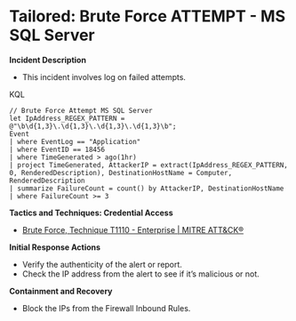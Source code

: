 # Tailored: Brute Force ATTEMPT - MS SQL Server

**Incident Description**

- This incident involves log on failed attempts.

KQL

```
// Brute Force Attempt MS SQL Server
let IpAddress_REGEX_PATTERN = @"\b\d{1,3}\.\d{1,3}\.\d{1,3}\.\d{1,3}\b";
Event
| where EventLog == "Application"
| where EventID == 18456
| where TimeGenerated > ago(1hr)
| project TimeGenerated, AttackerIP = extract(IpAddress_REGEX_PATTERN, 0, RenderedDescription), DestinationHostName = Computer, RenderedDescription
| summarize FailureCount = count() by AttackerIP, DestinationHostName
| where FailureCount >= 3
```

**Tactics and Techniques: Credential Access**

- [Brute Force, Technique T1110 - Enterprise | MITRE ATT&CK®](https://attack.mitre.org/techniques/T1110/)

**Initial Response Actions**

- Verify the authenticity of the alert or report.
- Check the IP address from the alert to see if it’s malicious or not.

**Containment and Recovery**

- Block the IPs from the Firewall Inbound Rules.